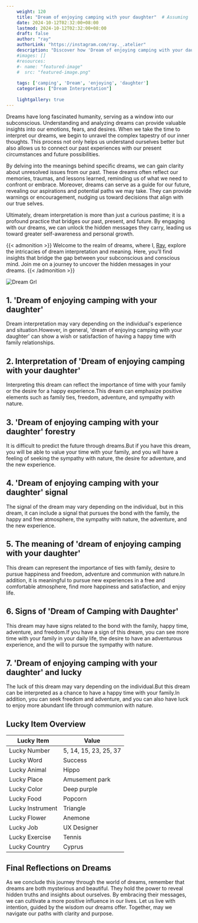 ```yaml
---
    weight: 120
    title: "Dream of enjoying camping with your daughter"  # Assuming 'title' column exists
    date: 2024-10-12T02:32:00+08:00
    lastmod: 2024-10-12T02:32:00+08:00
    draft: false
    author: "ray"
    authorLink: "https://instagram.com/ray._.atelier"
    description: "Discover how 'Dream of enjoying camping with your daughter' can interpret your future and uncover its significant meanings in your life."
    #images: []
    #resources:
    #- name: "featured-image"
    #  src: "featured-image.png"
    
    tags: ['camping', 'Dream', 'enjoying', 'daughter']
    categories: ["Dream Interpretation"]
    
    lightgallery: true
---
```

    
Dreams have long fascinated humanity, serving as a window into our subconscious. Understanding and analyzing dreams can provide valuable insights into our emotions, fears, and desires. When we take the time to interpret our dreams, we begin to unravel the complex tapestry of our inner thoughts. This process not only helps us understand ourselves better but also allows us to connect our past experiences with our present circumstances and future possibilities.

By delving into the meanings behind specific dreams, we can gain clarity about unresolved issues from our past. These dreams often reflect our memories, traumas, and lessons learned, reminding us of what we need to confront or embrace. Moreover, dreams can serve as a guide for our future, revealing our aspirations and potential paths we may take. They can provide warnings or encouragement, nudging us toward decisions that align with our true selves.

Ultimately, dream interpretation is more than just a curious pastime; it is a profound practice that bridges our past, present, and future. By engaging with our dreams, we can unlock the hidden messages they carry, leading us toward greater self-awareness and personal growth.

{{< admonition >}}
Welcome to the realm of dreams, where I, [Ray](https://instagram.com/ray._.atelier), explore the intricacies of dream interpretation and meaning. Here, you’ll find insights that bridge the gap between your subconscious and conscious mind. Join me on a journey to uncover the hidden messages in your dreams.
{{< /admonition >}}

![Dream Grl](https://cdn.pixabay.com/photo/2017/11/02/03/35/gothic-2910057_1280.jpg "Dream Grl")

## 1. 'Dream of enjoying camping with your daughter'
Dream interpretation may vary depending on the individual's experience and situation.However, in general, 'dream of enjoying camping with your daughter' can show a wish or satisfaction of having a happy time with family relationships.

## 2. Interpretation of 'Dream of enjoying camping with your daughter'
Interpreting this dream can reflect the importance of time with your family or the desire for a happy experience.This dream can emphasize positive elements such as family ties, freedom, adventure, and sympathy with nature.

## 3. 'Dream of enjoying camping with your daughter' forestry
It is difficult to predict the future through dreams.But if you have this dream, you will be able to value your time with your family, and you will have a feeling of seeking the sympathy with nature, the desire for adventure, and the new experience.

## 4. 'Dream of enjoying camping with your daughter' signal
The signal of the dream may vary depending on the individual, but in this dream, it can include a signal that pursues the bond with the family, the happy and free atmosphere, the sympathy with nature, the adventure, and the new experience.

## 5. The meaning of 'dream of enjoying camping with your daughter'
This dream can represent the importance of ties with family, desire to pursue happiness and freedom, adventure and communion with nature.In addition, it is meaningful to pursue new experiences in a free and comfortable atmosphere, find more happiness and satisfaction, and enjoy life.

## 6. Signs of 'Dream of Camping with Daughter'
This dream may have signs related to the bond with the family, happy time, adventure, and freedom.If you have a sign of this dream, you can see more time with your family in your daily life, the desire to have an adventurous experience, and the will to pursue the sympathy with nature.

## 7. 'Dream of enjoying camping with your daughter' and lucky
The luck of this dream may vary depending on the individual.But this dream can be interpreted as a chance to have a happy time with your family.In addition, you can seek freedom and adventure, and you can also have luck to enjoy more abundant life through communion with nature.

## Lucky Item Overview
| Lucky Item          | Value              |
|---------------|--------------------|
| Lucky Number        | 5, 14, 15, 23, 25, 37  |
| Lucky Word          | Success |
| Lucky Animal        | Hippo |
| Lucky Place         | Amusement park     |
| Lucky Color         | Deep purple     |
| Lucky Food          | Popcorn      |
| Lucky Instrument    | Triangle |
| Lucky Flower        | Anemone    |
| Lucky Job           | UX Designer       |
| Lucky Exercise      | Tennis  |
| Lucky Country       | Cyprus    |


##  Final Reflections on Dreams

As we conclude this journey through the world of dreams, remember that dreams are both mysterious and beautiful. They hold the power to reveal hidden truths and insights about ourselves. By embracing their messages, we can cultivate a more positive influence in our lives. Let us live with intention, guided by the wisdom our dreams offer. Together, may we navigate our paths with clarity and purpose.

